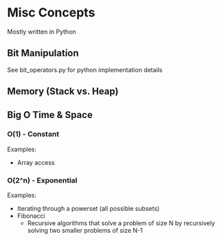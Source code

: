 # Misc Concepts
Mostly written in Python

## Bit Manipulation
See bit_operators.py for python implementation details

## Memory (Stack vs. Heap)


## Big O Time & Space
### O(1) - Constant
Examples:
- Array access

### O(2^n) - Exponential
Examples:
- Iterating through a powerset (all possible subsets)
- Fibonacci
  - Recursive algorithms that solve a problem of size N by recursively solving two smaller problems of size N-1
